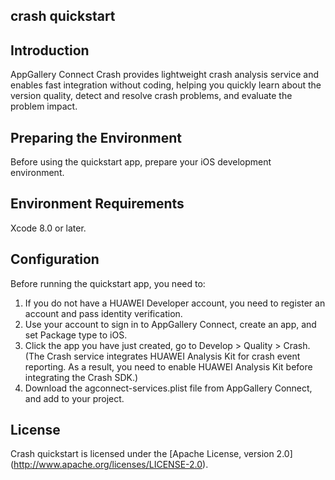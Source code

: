 ## crash quickstart

## Introduction
AppGallery Connect Crash provides lightweight crash analysis service and enables fast integration without coding, helping you quickly learn about the version quality, detect and resolve crash problems, and evaluate the problem impact.

## Preparing the Environment
Before using the quickstart app, prepare your iOS development environment.


## Environment Requirements
Xcode 8.0 or later.

## Configuration
Before running the quickstart app, you need to:
1. If you do not have a HUAWEI Developer account, you need to register an account and pass identity verification.
2. Use your account to sign in to AppGallery Connect, create an app, and set Package type to iOS.
3. Click the app you have just created, go to Develop > Quality > Crash. (The Crash service integrates HUAWEI Analysis Kit for crash event reporting. As a result, you need to enable HUAWEI Analysis Kit before integrating the Crash SDK.)
4. Download the agconnect-services.plist file from AppGallery Connect, and add to your project.


## License
Crash quickstart is licensed under the [Apache License, version 2.0] (http://www.apache.org/licenses/LICENSE-2.0).
